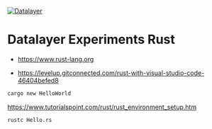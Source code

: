 [![Datalayer](https://raw.githubusercontent.com/datalayer/datalayer/main/res/logo/datalayer-25.svg?sanitize=true)](https://datalayer.io)

# Datalayer Experiments Rust

- https://www.rust-lang.org

- https://levelup.gitconnected.com/rust-with-visual-studio-code-46404befed8

```bash
cargo new HelloWorld
```

https://www.tutorialspoint.com/rust/rust_environment_setup.htm

```bash
rustc Hello.rs
````
